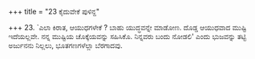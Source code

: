 +++
title = "23 ಕೈದುವೇಕೆ ಪುಳಿನ್ದ"

+++
23. `ಎಲಾ ಕಿರಾತ, ಆಯುಧಗಳೇಕೆ ? ಬಾಹು ಯುದ್ಧವನ್ನೇ ಮಾಡೋಣ. ದೊಡ್ಡ ಆಯುಧವಾದ ಮುಷ್ಟಿ ಇದೆಯಲ್ಲವೇ. ನನ್ನ ಮುಷ್ಟಿಯ ಚೊಕ್ಕೆಯವನ್ನು ಸಹಿಸಿಕೊ. ನಿನ್ನವರು ಬಂದು ನೋಡಲಿ' ಎಂದು ಭುಜವನ್ನು ತಟ್ಟಿ ಅರ್ಜುನನು ನಿಲ್ಲಲು, ಭೂತಗಣಗಳೆಲ್ಲಾ ಬೆರಗಾದವು.